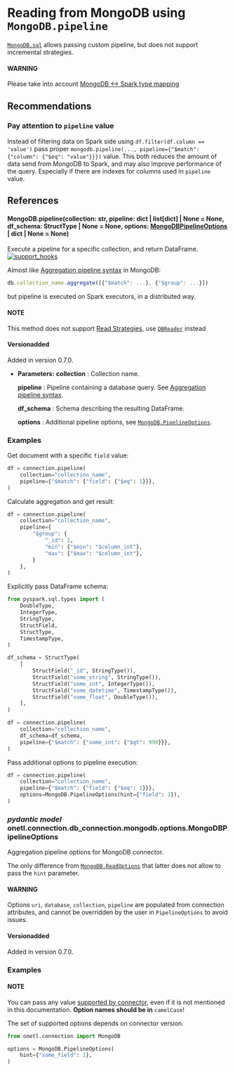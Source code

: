 <a id="mongodb-sql"></a>

# Reading from MongoDB using `MongoDB.pipeline`

[`MongoDB.sql`](#onetl.connection.db_connection.mongodb.connection.MongoDB.pipeline) allows passing custom pipeline,
but does not support incremental strategies.

#### WARNING
Please take into account [MongoDB <-> Spark type mapping](types.md#mongodb-types)

## Recommendations

### Pay attention to `pipeline` value

Instead of filtering data on Spark side using `df.filter(df.column == 'value')` pass proper `mongodb.pipeline(..., pipeline={"$match": {"column": {"$eq": "value"}}})` value.
This both reduces the amount of data send from MongoDB to Spark, and may also improve performance of the query.
Especially if there are indexes for columns used in `pipeline` value.

## References

#### MongoDB.pipeline(collection: str, pipeline: dict | list[dict] | None = None, df_schema: StructType | None = None, options: [MongoDBPipelineOptions](#onetl.connection.db_connection.mongodb.options.MongoDBPipelineOptions) | dict | None = None)

Execute a pipeline for a specific collection, and return DataFrame. [![support_hooks](https://img.shields.io/badge/%20-support%20hooks-blue)](https://onetl.readthedocs.io/en/0.13.5/hooks/index.html)

Almost like [Aggregation pipeline syntax](https://www.mongodb.com/docs/manual/core/aggregation-pipeline/)
in MongoDB:

```js
db.collection_name.aggregate([{"$match": ...}, {"$group": ...}])
```

but pipeline is executed on Spark executors, in a distributed way.

#### NOTE
This method does not support [Read Strategies](../../../strategy/index.md#strategy),
use [`DBReader`](../../../db/db_reader.md#onetl.db.db_reader.db_reader.DBReader) instead

#### Versionadded
Added in version 0.7.0.

* **Parameters:**
  **collection**
  : Collection name.

  **pipeline**
  : Pipeline containing a database query.
    See [Aggregation pipeline syntax](https://www.mongodb.com/docs/manual/core/aggregation-pipeline/).

  **df_schema**
  : Schema describing the resulting DataFrame.

  **options**
  : Additional pipeline options, see [`MongoDB.PipelineOptions`](#onetl.connection.db_connection.mongodb.options.MongoDBPipelineOptions).

### Examples

Get document with a specific `field` value:

```python
df = connection.pipeline(
    collection="collection_name",
    pipeline={"$match": {"field": {"$eq": 1}}},
)
```

Calculate aggregation and get result:

```python
df = connection.pipeline(
    collection="collection_name",
    pipeline={
        "$group": {
            "_id": 1,
            "min": {"$min": "$column_int"},
            "max": {"$max": "$column_int"},
        }
    },
)
```

Explicitly pass DataFrame schema:

```python
from pyspark.sql.types import (
    DoubleType,
    IntegerType,
    StringType,
    StructField,
    StructType,
    TimestampType,
)

df_schema = StructType(
    [
        StructField("_id", StringType()),
        StructField("some_string", StringType()),
        StructField("some_int", IntegerType()),
        StructField("some_datetime", TimestampType()),
        StructField("some_float", DoubleType()),
    ],
)

df = connection.pipeline(
    collection="collection_name",
    df_schema=df_schema,
    pipeline={"$match": {"some_int": {"$gt": 999}}},
)
```

Pass additional options to pipeline execution:

```python
df = connection.pipeline(
    collection="collection_name",
    pipeline={"$match": {"field": {"$eq": 1}}},
    options=MongoDB.PipelineOptions(hint={"field": 1}),
)
```

<!-- !! processed by numpydoc !! -->

### *pydantic model* onetl.connection.db_connection.mongodb.options.MongoDBPipelineOptions

Aggregation pipeline options for MongoDB connector.

The only difference from [`MongoDB.ReadOptions`](read.md#onetl.connection.db_connection.mongodb.options.MongoDBReadOptions) that latter does not allow to pass the `hint` parameter.

#### WARNING
Options `uri`, `database`, `collection`, `pipeline` are populated from connection attributes,
and cannot be overridden by the user in `PipelineOptions` to avoid issues.

#### Versionadded
Added in version 0.7.0.

### Examples

#### NOTE
You can pass any value
[supported by connector](https://www.mongodb.com/docs/spark-connector/current/batch-mode/batch-read-config/),
even if it is not mentioned in this documentation. **Option names should be in** `camelCase`!

The set of supported options depends on connector version.

```python
from onetl.connection import MongoDB

options = MongoDB.PipelineOptions(
    hint={"some_field": 1},
)
```

<!-- !! processed by numpydoc !! -->

